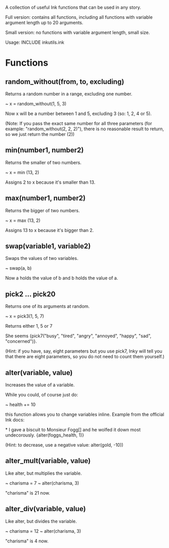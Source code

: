 A collection of useful Ink functions that can be used in any story.

Full version: contains all functions, including all functions with variable argument length up to 20 arguments.

Small version: no functions with variable argument length, small size.

Usage: INCLUDE inkutils.ink

# Functions

## random_without(from, to, excluding)

Returns a random number in a range, excluding one number.

~ x = random_without(1, 5, 3)

Now x will be a number between 1 and 5, excluding 3 (so: 1, 2, 4 or 5).

(Note: If you pass the exact same number for all three parameters (for example: "random_without(2, 2, 2)"), there is no reasonable result to return, so we just return the number (2))
  
## min(number1, number2)

Returns the smaller of two numbers.

~ x = min (13, 2)

Assigns 2 to x because it's smaller than 13.

## max(number1, number2)

Returns the bigger of two numbers.
  
~ x = max (13, 2)

Assigns 13 to x because it's bigger than 2.

## swap(variable1, variable2)

Swaps the values of two variables.

~ swap(a, b)
  
Now a holds the value of b and b holds the value of a.

## pick2 ... pick20

Returns one of its arguments at random.

~ x = pick3(1, 5, 7)

Returns either 1, 5 or 7 

She seems {pick7("busy", "tired", "angry", "annoyed", "happy", "sad", "concerned")}.

(Hint: if you have, say, eight parameters but you use pick7, Inky will tell you that there are eight parameters, so you do not need to count them yourself.)

## alter(variable, value)

Increases the value of a variable.

While you could, of course just do:

  ~ health += 10

this function allows you to change variables inline. Example from the official Ink docs:

  \* I gave a biscuit to Monsieur Fogg[] and he wolfed it down most undecorously. {alter(foggs_health, 1)}

(Hint: to decrease, use a negative value: alter(gold, -10))

## alter_mult(variable, value)

Like alter, but multiplies the variable.

  \~ charisma = 7
  \~ alter(charisma, 3)

"charisma" is 21 now.

## alter_div(variable, value)

Like alter, but divides the variable.

  \~ charisma = 12
  \~ alter(charisma, 3)

"charisma" is 4 now.

